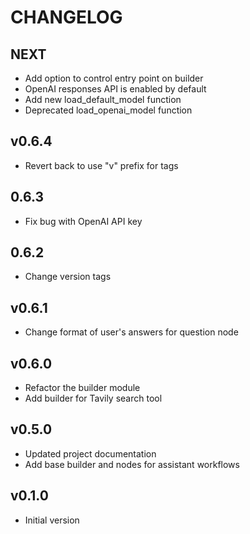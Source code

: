 # CHANGELOG

## NEXT
* Add option to control entry point on builder
* OpenAI responses API is enabled by default
* Add new load_default_model function
* Deprecated load_openai_model function

## v0.6.4
* Revert back to use "v" prefix for tags

## 0.6.3
* Fix bug with OpenAI API key

## 0.6.2
* Change version tags

## v0.6.1
* Change format of user's answers for question node

## v0.6.0
* Refactor the builder module
* Add builder for Tavily search tool

## v0.5.0
* Updated project documentation
* Add base builder and nodes for assistant workflows

## v0.1.0
* Initial version

